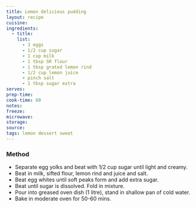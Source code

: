 ```yaml
---
title: Lemon delicious pudding
layout: recipe
cuisine: 
ingredients:
  - title: 
    list:
      - 3 eggs
      - 1/2 cup sugar
      - 1 cup milk
      - 1 tbsp SR flour
      - 1 tbsp grated lemon rind
      - 1/2 cup lemon juice
      - pinch salt
      - 1 tbsp sugar extra
serves: 
prep-time: 
cook-time: 60
notes: 
freeze: 
microwave: 
storage: 
source:
tags: lemon dessert sweet
---
```


### Method
- Separate egg yolks and beat with 1/2 cup sugar until light and creamy.
- Beat in milk, sifted flour, lemon rind and juice and salt. 
- Beat egg whites until soft peaks form and add extra sugar.  
- Beat until sugar is dissolved. Fold in mixture.
- Pour into greased oven dish (1 litre), stand in shallow pan of cold water.
- Bake in moderate oven for 50-60 mins.